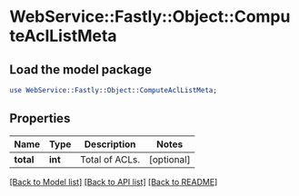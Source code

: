 # WebService::Fastly::Object::ComputeAclListMeta

## Load the model package
```perl
use WebService::Fastly::Object::ComputeAclListMeta;
```

## Properties
Name | Type | Description | Notes
------------ | ------------- | ------------- | -------------
**total** | **int** | Total of ACLs. | [optional] 

[[Back to Model list]](../README.md#documentation-for-models) [[Back to API list]](../README.md#documentation-for-api-endpoints) [[Back to README]](../README.md)


